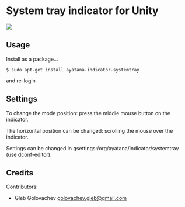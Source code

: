 # System tray indicator for Unity

![](https://raw.github.com/AyatanaIndicators/ayatana-indicator-systemtray/master/ayatana-indicator-systemtray.png)

## Usage

Install as a package...


```
$ sudo apt-get install ayatana-indicator-systemtray
```

and re-login


## Settings

To change the mode position: press the middle mouse button on the indicator.

The horizontal position can be changed: scrolling the mouse over the indicator.

Settings can be changed in gsettings:/org/ayatana/indicator/systemtray (use dconf-editor).


## Credits

Contributors:

- Gleb Golovachev <golovachev.gleb@gmail.com>
